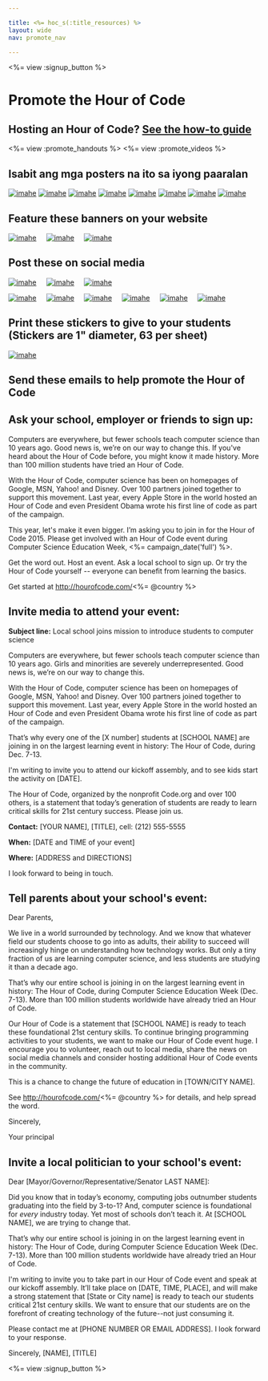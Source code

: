 ```yaml
---

title: <%= hoc_s(:title_resources) %>
layout: wide
nav: promote_nav

---
```


<link rel="stylesheet" type="text/css" href="/css/promote-page.css" />
</link>

<%= view :signup_button %>

# Promote the Hour of Code

## Hosting an Hour of Code? [See the how-to guide](<%= resolve_url('/resources/how-to') %>)

<%= view :promote_handouts %> <%= view :promote_videos %>

<a id="posters"></a>

## Isabit ang mga posters na ito sa iyong paaralan

[![imahe](/images/fit-280/malala-yousafzai.png)](/files/malala-yousafzai-poster.pdf) [![imahe](/images/fit-280/sheryl-sandberg.png)](/files/sheryl-sandberg-poster.pdf) [![imahe](/images/fit-280/mark-zuckerberg.png)](/files/mark-zuckerberg-poster.pdf) [![imahe](/images/fit-280/marissa-mayer.png)](/files/marissa-mayer-poster.pdf) [![imahe](/images/fit-280/susan.png)](/files/susan-wojcicki-poster.pdf) [![imahe](/images/fit-280/chris-bosh.png)](/files/chris-bosh-poster.pdf) [![imahe](/images/fit-280/barack-obama.png)](/files/barack-obama-poster.pdf) [![imahe](/images/fit-280/ashton-kutcher.png)](/files/ashton-kutcher-poster.pdf)

<a id="banners"></a>

## Feature these banners on your website

[![imahe](/images/fit-250/banner1.jpg)](/images/banner1.jpg)&nbsp;&nbsp;&nbsp;&nbsp; [![imahe](/images/fit-250/banner3.jpg)](/images/banner3.jpg)&nbsp;&nbsp;&nbsp;&nbsp; [![imahe](/images/fit-500/banner5.jpg)](/images/banner5.jpg)&nbsp;&nbsp;&nbsp;&nbsp;

<a id="social"></a>

## Post these on social media

[![imahe](/images/fit-250/social-1.jpg)](/images/social-1.jpg)&nbsp;&nbsp;&nbsp;&nbsp; [![imahe](/images/fit-250/social-2.jpg)](/images/social-2.jpg)&nbsp;&nbsp;&nbsp;&nbsp; [![imahe](/images/fit-250/social-3.jpg)](/images/social-3.jpg)&nbsp;&nbsp;&nbsp;&nbsp;

[![imahe](/images/fit-250/mark.jpg)](/images/mark.jpg)&nbsp;&nbsp;&nbsp;&nbsp; [![imahe](/images/fit-250/susan.png)](/images/susan.png)&nbsp;&nbsp;&nbsp;&nbsp; [![imahe](/images/fit-250/chris.jpg)](/images/chris.jpg)&nbsp;&nbsp;&nbsp;&nbsp; [![imahe](/images/fit-250/marissa.jpg)](/images/marissa.jpg)&nbsp;&nbsp;&nbsp;&nbsp; [![imahe](/images/fit-250/ashton.jpg)](/images/ashton.jpg)&nbsp;&nbsp;&nbsp;&nbsp; [![imahe](/images/fit-250/barack.jpg)](/images/barack.jpg)&nbsp;&nbsp;&nbsp;&nbsp;

<a id="stickers"></a>

## Print these stickers to give to your students (Stickers are 1" diameter, 63 per sheet)

[![imahe](/images/fit-250/hour-of-code-stickers.png)](/images/hour-of-code-stickers.pdf)

<a id="sample-emails"></a>

## Send these emails to help promote the Hour of Code

<a id="email"></a>

## Ask your school, employer or friends to sign up:

Computers are everywhere, but fewer schools teach computer science than 10 years ago. Good news is, we’re on our way to change this. If you've heard about the Hour of Code before, you might know it made history. More than 100 million students have tried an Hour of Code.

With the Hour of Code, computer science has been on homepages of Google, MSN, Yahoo! and Disney. Over 100 partners joined together to support this movement. Last year, every Apple Store in the world hosted an Hour of Code and even President Obama wrote his first line of code as part of the campaign.

This year, let's make it even bigger. I’m asking you to join in for the Hour of Code 2015. Please get involved with an Hour of Code event during Computer Science Education Week, <%= campaign_date('full') %>.

Get the word out. Host an event. Ask a local school to sign up. Or try the Hour of Code yourself -- everyone can benefit from learning the basics.

Get started at http://hourofcode.com/<%= @country %>

<a id="media-pitch"></a>

## Invite media to attend your event:

**Subject line:** Local school joins mission to introduce students to computer science

Computers are everywhere, but fewer schools teach computer science than 10 years ago. Girls and minorities are severely underrepresented. Good news is, we’re on our way to change this.

With the Hour of Code, computer science has been on homepages of Google, MSN, Yahoo! and Disney. Over 100 partners joined together to support this movement. Last year, every Apple Store in the world hosted an Hour of Code and even President Obama wrote his first line of code as part of the campaign.

That’s why every one of the [X number] students at [SCHOOL NAME] are joining in on the largest learning event in history: The Hour of Code, during Dec. 7-13.

I'm writing to invite you to attend our kickoff assembly, and to see kids start the activity on [DATE].

The Hour of Code, organized by the nonprofit Code.org and over 100 others, is a statement that today’s generation of students are ready to learn critical skills for 21st century success. Please join us.

**Contact:** [YOUR NAME], [TITLE], cell: (212) 555-5555

**When:** [DATE and TIME of your event]

**Where:** [ADDRESS and DIRECTIONS]

I look forward to being in touch.

<a id="parents"></a>

## Tell parents about your school's event:

Dear Parents,

We live in a world surrounded by technology. And we know that whatever field our students choose to go into as adults, their ability to succeed will increasingly hinge on understanding how technology works. But only a tiny fraction of us are learning computer science, and less students are studying it than a decade ago.

That’s why our entire school is joining in on the largest learning event in history: The Hour of Code, during Computer Science Education Week (Dec. 7-13). More than 100 million students worldwide have already tried an Hour of Code.

Our Hour of Code is a statement that [SCHOOL NAME] is ready to teach these foundational 21st century skills. To continue bringing programming activities to your students, we want to make our Hour of Code event huge. I encourage you to volunteer, reach out to local media, share the news on social media channels and consider hosting additional Hour of Code events in the community.

This is a chance to change the future of education in [TOWN/CITY NAME].

See http://hourofcode.com/<%= @country %> for details, and help spread the word.

Sincerely,

Your principal

<a id="politicians"></a>

## Invite a local politician to your school's event:

Dear [Mayor/Governor/Representative/Senator LAST NAME]:

Did you know that in today’s economy, computing jobs outnumber students graduating into the field by 3-to-1? And, computer science is foundational for *every* industry today. Yet most of schools don’t teach it. At [SCHOOL NAME], we are trying to change that.

That’s why our entire school is joining in on the largest learning event in history: The Hour of Code, during Computer Science Education Week (Dec. 7-13). More than 100 million students worldwide have already tried an Hour of Code.

I'm writing to invite you to take part in our Hour of Code event and speak at our kickoff assembly. It’ll take place on [DATE, TIME, PLACE], and will make a strong statement that [State or City name] is ready to teach our students critical 21st century skills. We want to ensure that our students are on the forefront of creating technology of the future--not just consuming it.

Please contact me at [PHONE NUMBER OR EMAIL ADDRESS]. I look forward to your response.

Sincerely, [NAME], [TITLE]

<%= view :signup_button %>
